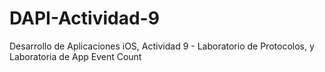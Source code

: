 # DAPI-Actividad-9
Desarrollo de Aplicaciones iOS, Actividad 9 - Laboratorio de Protocolos, y Laboratoria de App Event Count
